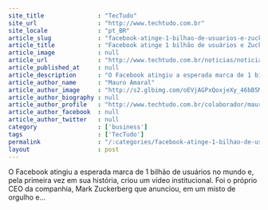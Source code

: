 ```yaml
---
site_title               : "TecTudo"
site_url                 : "http://www.techtudo.com.br"
site_locale              : "pt_BR"
article_slug             : "facebook-atinge-1-bilhao-de-usuarios-e-zuckerberg-comemora-com-video"
article_title            : "Facebook atinge 1 bilhão de usuários e Zuckerberg comemora com vídeo"
article_image            : null
article_url              : "http://www.techtudo.com.br/noticias/noticia/2012/10/facebook-atinge-1-bilhao-de-usuarios-e-zuckerberg-comemora-com-video.html"
article_published_at     : null
article_description      : "O Facebook atingiu a esperada marca de 1 bilhão de usuários no mundo e, pela primeira vez em sua história, criou um vídeo institucional. Foi o próprio CEO da companhia, Mark Zuckerberg que anunciou, em um misto de orgulho e..."
article_author_name      : "Mauro Amaral"
article_author_image     : "http://s2.glbimg.com/oEVjAGPxQoxjeXy_46bB5MqZa3k=/30x30/s2.glbimg.com/0-Wti6CtQ5-3vselrmCptpyWlzI=/140x140/s.glbimg.com/po/tt2/f/original/2013/11/12/logo_cc_140.png"
article_author_biography : null
article_author_profile   : "http://www.techtudo.com.br/colaborador/mauro-amaral.html"
article_author_facebook  : null
article_author_twitter   : null
category                 : ['business']
tags                     : ['TecTudo']
permalink                : "/:categories/facebook-atinge-1-bilhao-de-usuarios-e-zuckerberg-comemora-com-video/"
layout                   : post
---
```


O Facebook atingiu a esperada marca de 1 bilhão de usuários no mundo e, pela primeira vez em sua história, criou um vídeo institucional. Foi o próprio CEO da companhia, Mark Zuckerberg que anunciou, em um misto de orgulho e...
